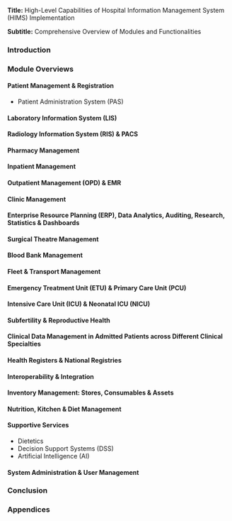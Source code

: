 **Title:** High-Level Capabilities of Hospital Information Management System (HIMS) Implementation

**Subtitle:** Comprehensive Overview of Modules and Functionalities

### Introduction

### Module Overviews

#### Patient Management & Registration
- Patient Administration System (PAS)

#### Laboratory Information System (LIS)

#### Radiology Information System (RIS) & PACS

#### Pharmacy Management

#### Inpatient Management

#### Outpatient Management (OPD) & EMR

#### Clinic Management

#### Enterprise Resource Planning (ERP), Data Analytics, Auditing, Research, Statistics & Dashboards

#### Surgical Theatre Management

#### Blood Bank Management

#### Fleet & Transport Management

#### Emergency Treatment Unit (ETU) & Primary Care Unit (PCU)

#### Intensive Care Unit (ICU) & Neonatal ICU (NICU)

#### Subfertility & Reproductive Health

#### Clinical Data Management in Admitted Patients across Different Clinical Specialties

#### Health Registers & National Registries

#### Interoperability & Integration

#### Inventory Management: Stores, Consumables & Assets

#### Nutrition, Kitchen & Diet Management

#### Supportive Services
- Dietetics
- Decision Support Systems (DSS)
- Artificial Intelligence (AI)

#### System Administration & User Management

### Conclusion

### Appendices
